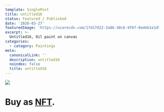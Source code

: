 ```yaml
---
template: SinglePost
title: untitled16
status: Featured / Published
date: '2020-03-27'
featuredImage: 'https://ucarecdn.com/17d17d22-3a86-48cb-9f6f-0edeb1e1d50c/'
excerpt: >-
  Untitled16, Oil paint on canvas
categories:
  - category: Paintings
meta:
  canonicalLink: ''
  description: untitled16
  noindex: false
  title: untitled16
---
```

![](https://ucarecdn.com/17d17d22-3a86-48cb-9f6f-0edeb1e1d50c/)

# Buy as **[NFT](https://opensea.io/assets/0x495f947276749ce646f68ac8c248420045cb7b5e/62039412101769961261145110206393106663163125283349866564998716388215424548865/)**.
